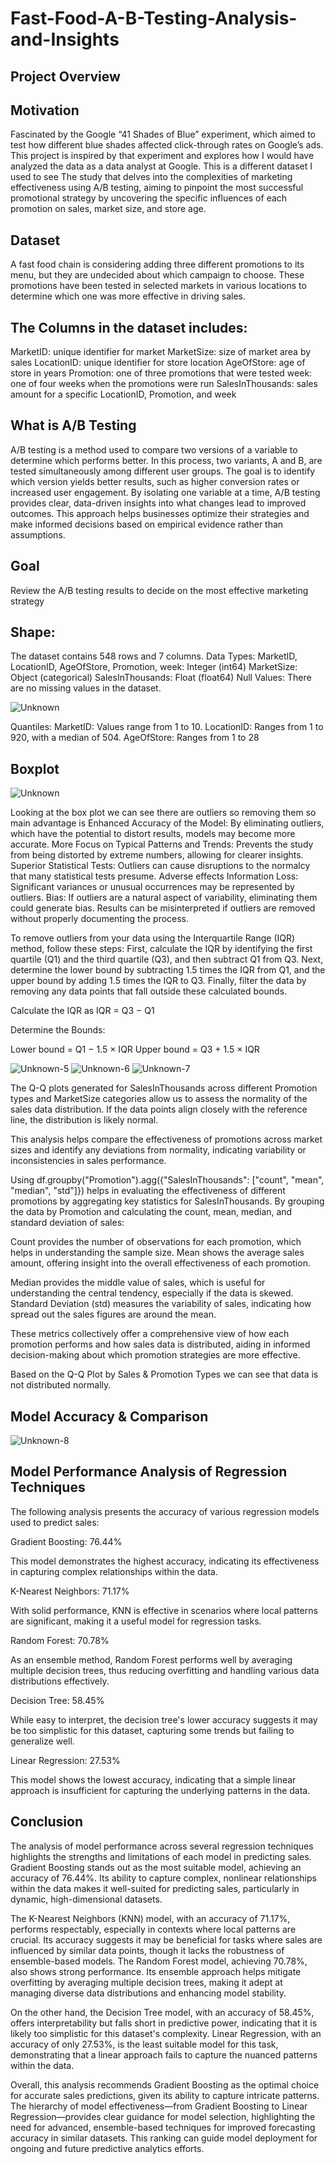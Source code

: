 # Fast-Food-A-B-Testing-Analysis-and-Insights

## Project Overview

## Motivation

Fascinated by the Google “41 Shades of Blue” experiment, which aimed to test how different blue shades affected click-through rates on Google’s ads. This project is inspired by that experiment and explores how I would have analyzed the data as a data analyst at Google. This is a different dataset I used to see The study that delves into the complexities of marketing effectiveness using A/B testing, aiming to pinpoint the most successful promotional strategy by uncovering the specific influences of each promotion on sales, market size, and store age.

## Dataset

A fast food chain is considering adding three different promotions to its menu, but they are undecided about which campaign to choose. These promotions have been tested in selected markets in various locations to determine which one was more effective in driving sales.

## The Columns in the dataset includes:

MarketID: unique identifier for market
MarketSize: size of market area by sales
LocationID: unique identifier for store location
AgeOfStore: age of store in years
Promotion: one of three promotions that were tested
week: one of four weeks when the promotions were run
SalesInThousands: sales amount for a specific LocationID, Promotion, and week


## What is A/B Testing

A/B testing is a method used to compare two versions of a variable to determine which performs better. In this process, two variants, A and B, are tested simultaneously among different user groups. The goal is to identify which version yields better results, such as higher conversion rates or increased user engagement. By isolating one variable at a time, A/B testing provides clear, data-driven insights into what changes lead to improved outcomes. This approach helps businesses optimize their strategies and make informed decisions based on empirical evidence rather than assumptions.



## Goal

Review the A/B testing results to decide on the most effective marketing strategy

 ## Shape:

The dataset contains 548 rows and 7 columns. Data Types: MarketID, LocationID, AgeOfStore, Promotion, week: Integer (int64) MarketSize: Object (categorical) SalesInThousands: Float (float64) Null Values: There are no missing values in the dataset. 


![Unknown](https://github.com/user-attachments/assets/582de6c4-94e2-4d42-a027-2e0862ca0a39)

Quantiles: MarketID: Values range from 1 to 10. LocationID: Ranges from 1 to 920, with a median of 504. AgeOfStore: Ranges from 1 to 28



## Boxplot

![Unknown](https://github.com/user-attachments/assets/759f9922-217f-41fa-8e57-81f6942befd2)

Looking at the box plot we can see there are outliers so removing them so main advantage is Enhanced Accuracy of the Model: By eliminating outliers, which have the potential to distort results, models may become more accurate. More Focus on Typical Patterns and Trends: Prevents the study from being distorted by extreme numbers, allowing for clearer insights. Superior Statistical Tests: Outliers can cause disruptions to the normalcy that many statistical tests presume. Adverse effects Information Loss: Significant variances or unusual occurrences may be represented by outliers. Bias: If outliers are a natural aspect of variability, eliminating them could generate bias. Results can be misinterpreted if outliers are removed without properly documenting the process.

To remove outliers from your data using the Interquartile Range (IQR) method, follow these steps: First, calculate the IQR by identifying the first quartile (Q1) and the third quartile (Q3), and then subtract Q1 from Q3. Next, determine the lower bound by subtracting 1.5 times the IQR from Q1, and the upper bound by adding 1.5 times the IQR to Q3. Finally, filter the data by removing any data points that fall outside these calculated bounds.


Calculate the IQR as IQR = Q3 − Q1

Determine the Bounds:

Lower bound = Q1 − 1.5 × IQR Upper bound = Q3 + 1.5 × IQR








![Unknown-5](https://github.com/user-attachments/assets/b370a811-9d23-4c78-8f75-1b5d90c846a5)
![Unknown-6](https://github.com/user-attachments/assets/7fef51de-b25e-4f84-a7eb-de482f8166b8)
![Unknown-7](https://github.com/user-attachments/assets/db2a8927-0a4c-46bd-9a2b-8f0416b5fcbc)

The Q-Q plots generated for SalesInThousands across different Promotion types and MarketSize categories allow us to assess the normality of the sales data distribution. If the data points align closely with the reference line, the distribution is likely normal.

This analysis helps compare the effectiveness of promotions across market sizes and identify any deviations from normality, indicating variability or inconsistencies in sales performance.

Using df.groupby("Promotion").agg({"SalesInThousands": ["count", "mean", "median", "std"]}) helps in evaluating the effectiveness of different promotions by aggregating key statistics for SalesInThousands. By grouping the data by Promotion and calculating the count, mean, median, and standard deviation of sales:

Count provides the number of observations for each promotion, which helps in understanding the sample size. Mean shows the average sales amount, offering insight into the overall effectiveness of each promotion.

Median provides the middle value of sales, which is useful for understanding the central tendency, especially if the data is skewed. Standard Deviation (std) measures the variability of sales, indicating how spread out the sales figures are around the mean.

These metrics collectively offer a comprehensive view of how each promotion performs and how sales data is distributed, aiding in informed decision-making about which promotion strategies are more effective.

Based on the Q-Q Plot by Sales & Promotion Types we can see that data is not distributed normally.

## Model Accuracy & Comparison

![Unknown-8](https://github.com/user-attachments/assets/37f5d29d-a201-466f-95b0-3251a1414a58)



## Model Performance Analysis of Regression Techniques

The following analysis presents the accuracy of various regression models used to predict sales:

Gradient Boosting: 76.44%

This model demonstrates the highest accuracy, indicating its effectiveness in capturing complex relationships within the data.

K-Nearest Neighbors: 71.17%

With solid performance, KNN is effective in scenarios where local patterns are significant, making it a useful model for regression tasks.

Random Forest: 70.78%

As an ensemble method, Random Forest performs well by averaging multiple decision trees, thus reducing overfitting and handling various data distributions effectively.

Decision Tree: 58.45%

While easy to interpret, the decision tree's lower accuracy suggests it may be too simplistic for this dataset, capturing some trends but failing to generalize well.

Linear Regression: 27.53%

This model shows the lowest accuracy, indicating that a simple linear approach is insufficient for capturing the underlying patterns in the data.

## Conclusion

The analysis of model performance across several regression techniques highlights the strengths and limitations of each model in predicting sales. Gradient Boosting stands out as the most suitable model, achieving an accuracy of 76.44%. Its ability to capture complex, nonlinear relationships within the data makes it well-suited for predicting sales, particularly in dynamic, high-dimensional datasets.

The K-Nearest Neighbors (KNN) model, with an accuracy of 71.17%, performs respectably, especially in contexts where local patterns are crucial. Its accuracy suggests it may be beneficial for tasks where sales are influenced by similar data points, though it lacks the robustness of ensemble-based models. The Random Forest model, achieving 70.78%, also shows strong performance. Its ensemble approach helps mitigate overfitting by averaging multiple decision trees, making it adept at managing diverse data distributions and enhancing model stability.

On the other hand, the Decision Tree model, with an accuracy of 58.45%, offers interpretability but falls short in predictive power, indicating that it is likely too simplistic for this dataset's complexity. Linear Regression, with an accuracy of only 27.53%, is the least suitable model for this task, demonstrating that a linear approach fails to capture the nuanced patterns within the data.

Overall, this analysis recommends Gradient Boosting as the optimal choice for accurate sales predictions, given its ability to capture intricate patterns. The hierarchy of model effectiveness—from Gradient Boosting to Linear Regression—provides clear guidance for model selection, highlighting the need for advanced, ensemble-based techniques for improved forecasting accuracy in similar datasets. This ranking can guide model deployment for ongoing and future predictive analytics efforts.


